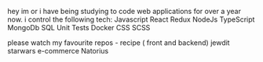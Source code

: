 hey im or
i have being studying to code web applications for over a year now.
i control the following tech:
Javascript
React
Redux
NodeJs
TypeScript
MongoDb
SQL
Unit Tests
Docker
CSS 
SCSS

please watch my favourite repos - 
recipe ( front and backend)
jewdit
starwars
e-commerce
Natorius
